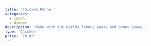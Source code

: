 ```yaml
---
title: 'Chicken Penne '
categories:
  - lunch
  - dinner
description: 'Made with out worlds famous pasta and penne sauce '
type: 'Chicken '
price: '20.00'
---
```


